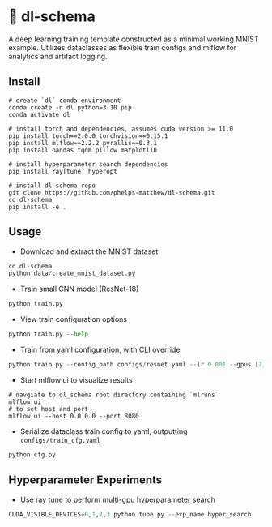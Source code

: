# &#127796; dl-schema
A deep learning training template constructed as a minimal working MNIST example. Utilizes dataclasses as flexible train configs and mlflow for analytics and artifact logging.

## Install
```
# create `dl` conda environment
conda create -n dl python=3.10 pip
conda activate dl

# install torch and dependencies, assumes cuda version >= 11.0
pip install torch==2.0.0 torchvision==0.15.1
pip install mlflow==2.2.2 pyrallis==0.3.1 
pip install pandas tqdm pillow matplotlib 

# install hyperparameter search dependencies
pip install ray[tune] hyperopt

# install dl-schema repo
git clone https://github.com/phelps-matthew/dl-schema.git
cd dl-schema
pip install -e .
```

## Usage
* Download and extract the MNIST dataset
```python
cd dl-schema
python data/create_mnist_dataset.py
```
* Train small CNN model (ResNet-18)
```python
python train.py
```
* View train configuration options
```python
python train.py --help
```
* Train from yaml configuration, with CLI override
```python
python train.py --config_path configs/resnet.yaml --lr 0.001 --gpus [7]
```
* Start mlflow ui to visualize results
```
# navgiate to dl_schema root directory containing `mlruns`
mlflow ui
# to set host and port
mlflow ui --host 0.0.0.0 --port 8080
```
* Serialize dataclass train config to yaml, outputting `configs/train_cfg.yaml`
```python
python cfg.py
```

## Hyperparameter Experiments
* Use ray tune to perform multi-gpu hyperparameter search
```python
CUDA_VISIBLE_DEVICES=0,1,2,3 python tune.py --exp_name hyper_search
```

